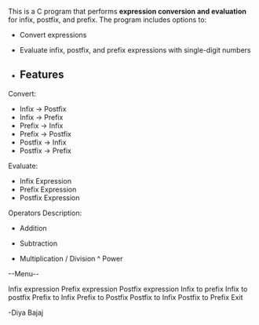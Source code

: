 This is a C program that performs **expression conversion and evaluation** for infix, postfix, and prefix. The program includes options to:
- Convert expressions 
- Evaluate infix, postfix, and prefix expressions with single-digit numbers

- ## Features

Convert:
- Infix -> Postfix  
- Infix -> Prefix  
- Prefix -> Infix  
- Prefix -> Postfix  
- Postfix -> Infix  
- Postfix -> Prefix  

Evaluate:
- Infix Expression  
- Prefix Expression  
- Postfix Expression

Operators Description:
+ Addition
- Subtraction
* Multiplication
/ Division
^ Power

--Menu--

Infix expression
Prefix expression
Postfix expression
Infix to prefix
Infix to postfix
Prefix to Infix
Prefix to Postfix
Postfix to Infix
Postfix to Prefix
Exit

-Diya Bajaj
